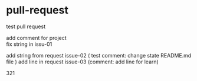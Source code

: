 # pull-request

test pull request

add comment for project  
fix string in issu-01


add string from request issue-02 ( test comment: change state README.md file )
add line in request issue-03 (comment: add line for learn)

321
